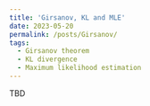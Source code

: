 ```yaml
---
title: 'Girsanov, KL and MLE'
date: 2023-05-20
permalink: /posts/Girsanov/
tags:
  - Girsanov theorem
  - KL divergence 
  - Maximum likelihood estimation
---
```



TBD
